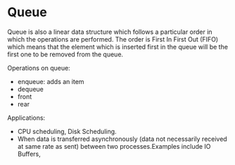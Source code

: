 # Queue
 Queue is also a linear data structure which follows a particular order in which the operations are performed. The order is First In First Out (FIFO) which means that the element which is inserted first in the queue will be the first one to be removed from the queue.

 Operations on queue:
   - enqueue: adds an item
   - dequeue
   - front
   - rear

 Applications:
  - CPU scheduling, Disk Scheduling.
  - When data is transferred asynchronously (data not necessarily received at same rate as sent) between two processes.Examples include IO Buffers,